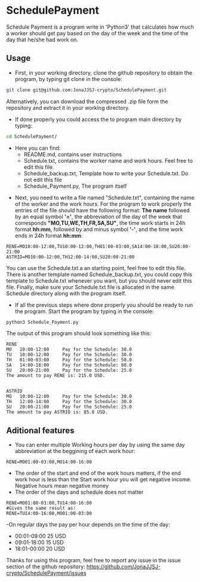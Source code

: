 # SchedulePayment

Schedule Payment is a program write in 'Python3' that calculates how much a worker should get pay based on the day of the week and the time of the day that he/she had work on.

## Usage

- First, in your working directory, clone the github repository to obtain the program, by typing git clone in the console:
```bash
git clone git@github.com:JonaJJSJ-crypto/SchedulePayment.git
```
Alternatively, you can download the compressed .zip file form the repository and extract it in your working directory.

- If done properly you could access the to program main directory by typing:
```bash
cd SchedulePayment/
```
* Here you can find:
  * README.md, contains user instructions
  * Schedule.txt, contains the worker name and work hours. Feel free to edit this file.
  * Schedule_backup.txt, Template how to write your Schedule.txt. Do not edit this file
  * Schedule_Payment.py, The program itself
 
- Next, you need to write a file named "Schedule.txt", containing the name of the worker and the work hours. For the program to work properly the entries of the file should have the following format: __The name__ followed by an equal symbol __'='__, the abbreviation of the day of the week that corresponds __"MO,TU,WE,TH,FR,SA,SU"__, the time work starts in 24h format __hh:mm__, followed by and minus symbol __'-'__, and the time work ends in 24h format __hh:mm__:
```
RENE=MO10:00-12:00,TU10:00-12:00,TH01:00-03:00,SA14:00-18:00,SU20:00-21:00
ASTRID=MO10:00-12:00,TH12:00-14:00,SU20:00-21:00
```
You can use the Schedule.txt a an starting point, feel free to edit this file. There is another template named Schedule_backup.txt, you could copy this template to Schedule.txt whenever you want, but you should never edit this file. Finally, make sure your Schedule.txt file is allocated in the same Schedule directory along with the program itself.

- If all the previous steps where done properly you should be ready to run the program. Start the program by typing in the console: 
```bash
python3 Schedule_Payment.py
```
The output of this program should look something like this:
```
RENE
MO   10:00-12:00     Pay for the Schedule: 30.0
TU   10:00-12:00     Pay for the Schedule: 30.0
TH   01:00-03:00     Pay for the Schedule: 50.0
SA   14:00-18:00     Pay for the Schedule: 80.0
SU   20:00-21:00     Pay for the Schedule: 25.0
The amount to pay RENE is: 215.0 USD.


ASTRID
MO   10:00-12:00     Pay for the Schedule: 30.0
TH   12:00-14:00     Pay for the Schedule: 30.0
SU   20:00-21:00     Pay for the Schedule: 25.0
The amount to pay ASTRID is: 85.0 USD.
```
## Aditional features

- You can enter multiple Working hours per day by using the same day abbreviation at the beggining of each work hour:
```
RENE=MO01:00-03:00,MO14:00-16:00
```
- The order of the start and end of the work hours matters, if the end work hour is less than the Start work hour you will get negative income. Negative hours mean negative money
- The order of the days and schedule does not matter
```
RENE=MO01:00-03:00,TU14:00-16:00
#Gives the same result as:
RENE=TU14:00-16:00,MO01:00-03:00
```
-On regular days the pay per hour depends on the time of the day:
   - 00:01-09:00 25 USD
   - 09:01-18:00 15 USD
   - 18:01-00:00 20 USD

Thanks for using this program, feel free to report any issue in the issue section of the github repository: https://github.com/JonaJJSJ-crypto/SchedulePayment/issues


